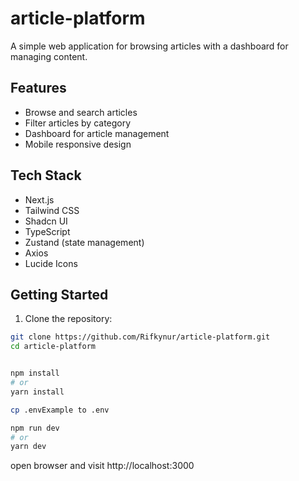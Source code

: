 # article-platform

A simple web application for browsing articles with a dashboard for managing content.

## Features

- Browse and search articles
- Filter articles by category
- Dashboard for article management
- Mobile responsive design

## Tech Stack

- Next.js
- Tailwind CSS
- Shadcn UI
- TypeScript
- Zustand (state management)
- Axios
- Lucide Icons

## Getting Started

1. Clone the repository:

```bash
git clone https://github.com/Rifkynur/article-platform.git
cd article-platform


npm install
# or
yarn install

cp .envExample to .env

npm run dev
# or
yarn dev
```

open browser and visit
http://localhost:3000
